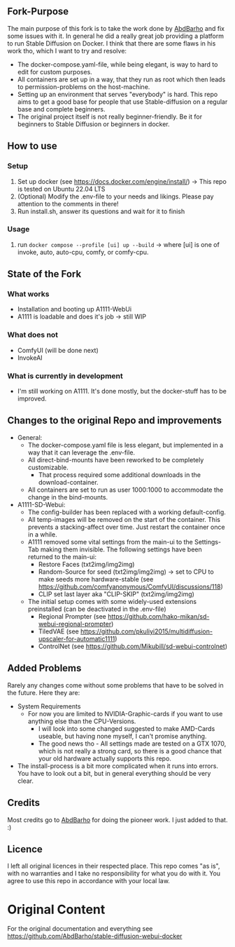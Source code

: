 ## Fork-Purpose
The main purpose of this fork is to take the work done by [AbdBarho](https://github.com/AbdBarho) and fix some issues with it.
In general he did a really great job providing a platform to run Stable Diffusion on Docker.
I think that there are some flaws in his work tho, which I want to try and resolve:
- The docker-compose.yaml-file, while being elegant, is way to hard to edit for custom purposes.
- All containers are set up in a way, that they run as root which then leads to permission-problems on the host-machine.
- Setting up an environment that serves "everybody" is hard. This repo aims to get a good base for people that use Stable-diffusion on a regular base and complete beginners.
- The original project itself is not really beginner-friendly. Be it for beginners to Stable Diffusion or beginners in docker.

## How to use
### Setup
1. Set up docker (see https://docs.docker.com/engine/install/) -> This repo is tested on Ubuntu 22.04 LTS
2. (Optional) Modify the .env-file to your needs and likings. Please pay attention to the comments in there!
3. Run install.sh, answer its questions and wait for it to finish
### Usage
1. run `docker compose --profile [ui] up --build` -> where [ui] is one of invoke, auto, auto-cpu, comfy, or comfy-cpu.

## State of the Fork
### What works
- Installation and booting up A1111-WebUi
- A1111 is loadable and does it's job -> still WIP

### What does not
- ComfyUI (will be done next)
- InvokeAI

### What is currently in development
- I'm still working on A1111. It's done mostly, but the docker-stuff has to be improved.


## Changes to the original Repo and improvements
- General:
  - The docker-compose.yaml file is less elegant, but implemented in a way that it can leverage the .env-file.
  - All direct-bind-mounts have been reworked to be completely customizable.
    - That process required some additional downloads in the download-container.
  - All containers are set to run as user 1000:1000 to accommodate the change in the bind-mounts.
- A1111-SD-Webui:
  - The config-builder has been replaced with a working default-config.
  - All temp-images will be removed on the start of the container. This prevents a stacking-affect over time. Just restart the container once in a while.
  - A1111 removed some vital settings from the main-ui to the Settings-Tab making them invisible. The following settings have been returned to the main-ui:
    - Restore Faces (txt2img/img2img)
    - Random-Source for seed (txt2img/img2img) -> set to CPU to make seeds more hardware-stable (see https://github.com/comfyanonymous/ComfyUI/discussions/118)
    - CLIP set last layer aka "CLIP-SKIP" (txt2img/img2img)
  - The initial setup comes with some widely-used extensions preinstalled (can be deactivated in the .env-file)
    - Regional Prompter (see https://github.com/hako-mikan/sd-webui-regional-prompter)
    - TiledVAE (see https://github.com/pkuliyi2015/multidiffusion-upscaler-for-automatic1111)
    - ControlNet (see https://github.com/Mikubill/sd-webui-controlnet)

## Added Problems
Rarely any changes come without some problems that have to be solved in the future. Here they are:
 - System Requirements
   - For now you are limited to NVIDIA-Graphic-cards if you want to use anything else than the CPU-Versions.
     - I will look into some changed suggested to make AMD-Cards useable, but having none myself, I can't promise anything.
     - The good news tho - All settings made are tested on a GTX 1070, which is not really a strong card, so there is a good chance that your old hardware actually supports this repo.
 - The install-process is a bit more complicated when it runs into errors. You have to look out a bit, but in general everything should be very clear.

## Credits
Most credits go to [AbdBarho](https://github.com/AbdBarho) for doing the pioneer work. I just added to that. :)

## Licence
I left all original licences in their respected place.
This repo comes "as is", with no warranties and I take no responsibility for what you do with it.
You agree to use this repo in accordance with your local law.

# Original Content
For the original documentation and everything see https://github.com/AbdBarho/stable-diffusion-webui-docker

